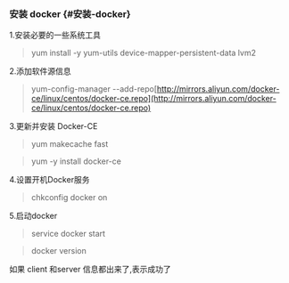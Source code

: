 ### 安装 docker {#安装-docker}

1.安装必要的一些系统工具

> yum install -y yum-utils device-mapper-persistent-data lvm2

2.添加软件源信息

> yum-config-manager --add-repo[http://mirrors.aliyun.com/docker-ce/linux/centos/docker-ce.repo](http://mirrors.aliyun.com/docker-ce/linux/centos/docker-ce.repo)

3.更新并安装 Docker-CE

> yum makecache fast

> yum -y install docker-ce

4.设置开机Docker服务

> chkconfig docker on

5.启动docker

> service docker start

> docker version

如果 client 和server 信息都出来了,表示成功了

